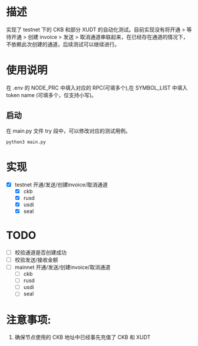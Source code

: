# 描述

实现了 testnet 下的 CKB 和部分 XUDT 的自动化测试。目前实现没有将开通 > 等待开通 > 创建 invoice > 发送 >
取消通道串联起来，在已经存在通道的情况下，不依赖此次创建的通道，后续测试可以继续进行。

# 使用说明

在 .env 的 NODE_PRC 中填入对应的 RPC(可填多个),在 SYMBOL_LIST 中填入 token name (可填多个，仅支持小写)。

## 启动

在 main.py 文件 try 段中，可以修改对应的测试用例。

`python3 main.py`

# 实现

-[x] testnet 开通/发送/创建invoice/取消通道
    - [x] ckb
    - [x] rusd
    - [x] usdi
    - [x] seal
# TODO
- [ ] 校验通道是否创建成功
- [ ] 校验发送/接收金额
- [ ] mainnet 开通/发送/创建invoice/取消通道
    - [ ] ckb
    - [ ] rusd
    - [ ] usdi
    - [ ] seal
# 注意事项:

1. 确保节点使用的 CKB 地址中已经事先充值了 CKB 和 XUDT